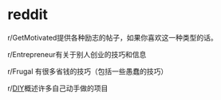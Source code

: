 # reddit

r/GetMotivated提供各种励志的帖子，如果你喜欢这一种类型的话。

r/Entrepreneur有关于别人创业的技巧和信息

r/Frugal 有很多省钱的技巧（包括一些愚蠢的技巧）

r/[DIY](https://www.baidu.com/s?wd=DIY&tn=44039180_cpr&fenlei=mv6quAkxTZn0IZRqIHckPjm4nH00T1Y4PWDYuj64n164uAP9uW-B0ZwV5Hcvrjm3rH6sPfKWUMw85HfYnjn4nH6sgvPsT6KdThsqpZwYTjCEQLGCpyw9Uz4Bmy-bIi4WUvYETgN-TLwGUv3EnH63n1T1nHDdrHczP16dPjbYr0)概述许多自己动手做的项目